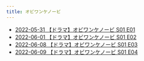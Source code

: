 ```yaml
---
title: オビワンケノービ
---
```



- [2022-05-31 【ドラマ】オビワンケノービ S01 E01](./../../../../d/2022/05/31/【ドラマ】オビワンケノービ_S01_E01.md)
- [2022-06-01 【ドラマ】オビワンケノービ S01 E02](./../../../../d/2022/06/01/【ドラマ】オビワンケノービ_S01_E02.md)
- [2022-06-08 【ドラマ】オビワンケノービ S01 E03](./../../../../d/2022/06/08/【ドラマ】オビワンケノービ_S01_E03.md)
- [2022-06-09 【ドラマ】オビワンケノービ S01 E04](./../../../../d/2022/06/09/【ドラマ】オビワンケノービ_S01_E04.md)




